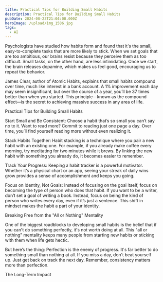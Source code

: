 ```yaml
---
title: Practical Tips for Building Small Habits
description: Practical Tips for Building Small Habits
pubDate: 2024-08-23T21:04:00.000Z
heroImage: /upload/img_1506.jpg
tags:
  - AI
---
```


Psychologists have studied how habits form and found that it's the small, easy-to-complete tasks that are more likely to stick. When we set goals that are too ambitious, our brains resist because they perceive them as too difficult. Small tasks, on the other hand, are less intimidating. Once we start, the brain releases dopamine, which makes us feel good, encouraging us to repeat the behavior.

James Clear, author of Atomic Habits, explains that small habits compound over time, much like interest in a bank account. A 1% improvement each day may seem insignificant, but over the course of a year, you’ll be 37 times better than when you started. This principle—known as the compound effect—is the secret to achieving massive success in any area of life.

Practical Tips for Building Small Habits

Start Small and Be Consistent: Choose a habit that’s so small you can’t say no to it. Want to read more? Commit to reading just one page a day. Over time, you’ll find yourself reading more without even realizing it.

Stack Habits Together: Habit stacking is a technique where you pair a new habit with an existing one. For example, if you already make coffee every morning, try meditating for two minutes while it brews. By linking the new habit with something you already do, it becomes easier to remember.

Track Your Progress: Keeping a habit tracker is a powerful motivator. Whether it’s a physical chart or an app, seeing your streak of daily wins grow provides a sense of accomplishment and keeps you going.

Focus on Identity, Not Goals: Instead of focusing on the goal itself, focus on becoming the type of person who does that habit. If you want to be a writer, don’t set a goal of writing a book. Instead, focus on being the kind of person who writes every day, even if it’s just a sentence. This shift in mindset makes the habit a part of your identity.

Breaking Free from the "All or Nothing" Mentality

One of the biggest roadblocks to developing small habits is the belief that if you can't do something perfectly, it's not worth doing at all. This "all or nothing" mentality keeps many people from starting new habits or sticking with them when life gets hectic.

But here’s the thing: Perfection is the enemy of progress. It's far better to do something small than nothing at all. If you miss a day, don't beat yourself up. Just get back on track the next day. Remember, consistency matters more than perfection.

The Long-Term Impact
